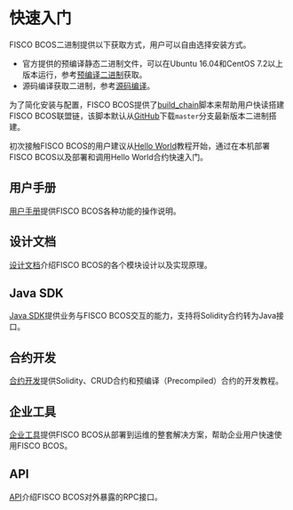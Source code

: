 # 快速入门

FISCO BCOS二进制提供以下获取方式，用户可以自由选择安装方式。
- 官方提供的预编译静态二进制文件，可以在Ubuntu 16.04和CentOS 7.2以上版本运行，参考[预编译二进制](manual/install.html#id2)获取。
- 源码编译获取二进制，参考[源码编译](manual/install.html#id3)。

为了简化安装与配置，FISCO BCOS提供了[build_chain](manual/build_chain.md)脚本来帮助用户快读搭建FISCO BCOS联盟链，该脚本默认从[GitHub](https://github.com/FISCO-BCOS/FISCO-BCOS)下载`master`分支最新版本二进制搭建。

初次接触FISCO BCOS的用户建议从[Hello World](manual/hello_world.md)教程开始，通过在本机部署FISCO BCOS以及部署和调用Hello World合约快速入门。


## 用户手册

[用户手册](manual/index.html)提供FISCO BCOS各种功能的操作说明。

## 设计文档

[设计文档](design/index.html)介绍FISCO BCOS的各个模块设计以及实现原理。

## Java SDK

[Java SDK](sdk/index.html)提供业务与FISCO BCOS交互的能力，支持将Solidity合约转为Java接口。

## 合约开发

[合约开发](developer/index.html)提供Solidity、CRUD合约和预编译（Precompiled）合约的开发教程。

## 企业工具

[企业工具](enterprise/index.html)提供FISCO BCOS从部署到运维的整套解决方案，帮助企业用户快速使用FISCO BCOS。

## API

[API](api.md)介绍FISCO BCOS对外暴露的RPC接口。
